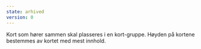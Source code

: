 ```yaml
---
state: arhived
version: 0
---
```


Kort som hører sammen skal plasseres i en kort-gruppe. Høyden på kortene bestemmes av kortet med mest innhold.
